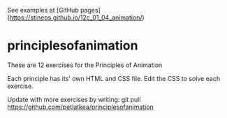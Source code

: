 See examples at [GitHub pages] (https://stineps.github.io/12c_01_04_animation/)

# principlesofanimation

These are 12 exercises for the Principles of Animation

Each principle has its' own HTML and CSS file.
Edit the CSS to solve each exercise.

Update with more exercises by writing:
git pull https://github.com/petlatkea/principlesofanimation
